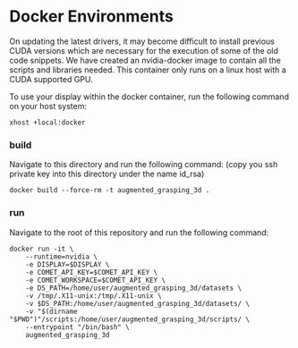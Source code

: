 
# Docker Environments

On updating the latest drivers, it may become difficult to install previous CUDA 
versions which are necessary for the execution of some of the old code snippets. We have 
created an nvidia-docker image to contain all the scripts and libraries needed. This container 
only runs on a linux host with a CUDA supported GPU.

To use your display within the docker container, run the following command on your host system:

```
xhost +local:docker
```

### build

Navigate to this directory and run the following command:
(copy you ssh private key into this directory under the name id_rsa)
```
docker build --force-rm -t augmented_grasping_3d .
```

### run

Navigate to the root of this repository and run the following command:

```
docker run -it \
    --runtime=nvidia \
    -e DISPLAY=$DISPLAY \
    -e COMET_API_KEY=$COMET_API_KEY \
    -e COMET_WORKSPACE=$COMET_API_KEY \
    -e DS_PATH=/home/user/augmented_grasping_3d/datasets \
    -v /tmp/.X11-unix:/tmp/.X11-unix \
    -v $DS_PATH:/home/user/augmented_grasping_3d/datasets/ \
    -v "$(dirname "$PWD")"/scripts:/home/user/augmented_grasping_3d/scripts/ \
    --entrypoint "/bin/bash" \
    augmented_grasping_3d 
```
